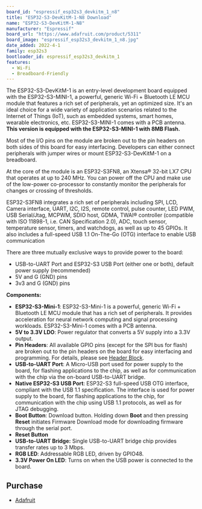 ```yaml
---
board_id: "espressif_esp32s3_devkitm_1_n8"
title: "ESP32-S3-DevKitM-1-N8 Download"
name: "ESP32-S3-DevKitM-1-N8"
manufacturer: "Espressif"
board_url: "https://www.adafruit.com/product/5311"
board_image: "espressif_esp32s3_devkitm_1_n8.jpg"
date_added: 2022-4-1
family: esp32s3
bootloader_id: espressif_esp32s3_devkitm_1
features:
  - Wi-Fi
  - Breadboard-Friendly
---
```


The ESP32-S3-DevKitM-1 is an entry-level development board equipped with the ESP32-S3-MINI-1, a powerful, generic Wi-Fi + Bluetooth LE MCU module that features a rich set of peripherals, yet an optimized size. It's an ideal choice for a wide variety of application scenarios related to the Internet of Things (IoT), such as embedded systems, smart homes, wearable electronics, etc. ESP32-S3-MINI-1 comes with a PCB antenna. **This version is equipped with the ESP32-S3-MINI-1 with 8MB Flash.**

Most of the I/O pins on the module are broken out to the pin headers on both sides of this board for easy interfacing. Developers can either connect peripherals with jumper wires or mount ESP32-S3-DevKitM-1 on a breadboard.

At the core of the module is an ESP32-S3FN8, an Xtensa® 32-bit LX7 CPU that operates at up to 240 MHz. You can power off the CPU and make use of the low-power co-processor to constantly monitor the peripherals for changes or crossing of thresholds.

ESP32-S3FN8 integrates a rich set of peripherals including SPI, LCD, Camera interface, UART, I2C, I2S, remote control, pulse counter, LED PWM, USB Serial/Jtag, MCPWM, SDIO host, GDMA, TWAI® controller (compatible with ISO 11898-1, i.e. CAN Specification 2.0), ADC, touch sensor, temperature sensor, timers, and watchdogs, as well as up to 45 GPIOs. It also includes a full-speed USB 1.1 On-The-Go (OTG) interface to enable USB communication

There are three mutually exclusive ways to provide power to the board:

- USB-to-UART Port and ESP32-S3 USB Port (either one or both), default power supply (recommended)
- 5V and G (GND) pins
- 3v3 and G (GND) pins

**Components:**

- **ESP32-S3-Mini-1**: ESP32-S3-Mini-1 is a powerful, generic Wi-Fi + Bluetooth LE MCU module that has a rich set of peripherals. It provides acceleration for neural network computing and signal processing workloads. ESP32-S3-Mini-1 comes with a PCB antenna.
- **5V to 3.3V LDO**: Power regulator that converts a 5V supply into a 3.3V output.
- **Pin Headers**: All available GPIO pins (except for the SPI bus for flash) are broken out to the pin headers on the board for easy interfacing and programming. For details, please see [Header Block](https://docs.espressif.com/projects/esp-idf/en/latest/esp32s3/hw-reference/esp32s3/user-guide-devkitc-1.html#user-guide-s3-devkitc-1-v1-header-blocks).
- **USB-to-UART Port**: A Micro-USB port used for power supply to the board, for flashing applications to the chip, as well as for communication with the chip via the on-board USB-to-UART bridge.
- **Native ESP32-S3 USB Port**: ESP32-S3 full-speed USB OTG interface, compliant with the USB 1.1 specification. The interface is used for power supply to the board, for flashing applications to the chip, for communication with the chip using USB 1.1 protocols, as well as for JTAG debugging.
- **Boot Button**: Download button. Holding down **Boot** and then pressing **Reset** initiates Firmware Download mode for downloading firmware through the serial port.
- **Reset Button**
- **USB-to-UART Bridge:** Single USB-to-UART bridge chip provides transfer rates up to 3 Mbps.
- **RGB LED**: Addressable RGB LED, driven by GPIO48.
- **3.3V Power On LED**: Turns on when the USB power is connected to the board.

## Purchase

* [Adafruit](https://www.adafruit.com/product/5311)
